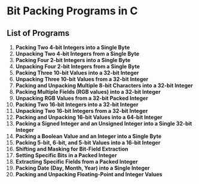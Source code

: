 # Bit Packing Programs in C

## List of Programs

1. **Packing Two 4-bit Integers into a Single Byte**
2. **Unpacking Two 4-bit Integers from a Single Byte**
3. **Packing Four 2-bit Integers into a Single Byte**
4. **Unpacking Four 2-bit Integers from a Single Byte**
5. **Packing Three 10-bit Values into a 32-bit Integer**
6. **Unpacking Three 10-bit Values from a 32-bit Integer**
7. **Packing and Unpacking Multiple 8-bit Characters into a 32-bit Integer**
8. **Packing Multiple Fields (RGB values) into a 32-bit Integer**
9. **Unpacking RGB Values from a 32-bit Packed Integer**
10. **Packing Two 16-bit Integers into a 32-bit Integer**
11. **Unpacking Two 16-bit Integers from a 32-bit Integer**
12. **Packing and Unpacking 16-bit Values into a 64-bit Integer**
13. **Packing a Signed Integer and an Unsigned Integer into a Single 32-bit Integer**
14. **Packing a Boolean Value and an Integer into a Single Byte**
15. **Packing 5-bit, 6-bit, and 5-bit Values into a 16-bit Integer**
16. **Shifting and Masking for Bit-Field Extraction**
17. **Setting Specific Bits in a Packed Integer**
18. **Extracting Specific Fields from a Packed Integer**
19. **Packing Date (Day, Month, Year) into a Single Integer**
20. **Packing and Unpacking Floating-Point and Integer Values**
